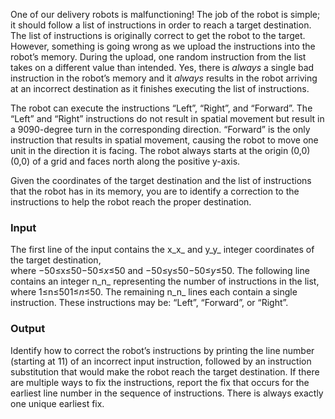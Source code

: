 One of our delivery robots is malfunctioning! The job of the robot is simple; it should follow a list of instructions in order to reach a target destination. The list of instructions is originally correct to get the robot to the target. However, something is going wrong as we upload the instructions into the robot’s memory. During the upload, one random instruction from the list takes on a different value than intended. Yes, there is _always_ a single bad instruction in the robot’s memory and it _always_ results in the robot arriving at an incorrect destination as it finishes executing the list of instructions.

The robot can execute the instructions “Left”, “Right”, and “Forward”. The “Left” and “Right” instructions do not result in spatial movement but result in a 9090-degree turn in the corresponding direction. “Forward” is the only instruction that results in spatial movement, causing the robot to move one unit in the direction it is facing. The robot always starts at the origin (0,0)(0,0) of a grid and faces north along the positive y-axis.

Given the coordinates of the target destination and the list of instructions that the robot has in its memory, you are to identify a correction to the instructions to help the robot reach the proper destination.

### Input

The first line of the input contains the x_x_ and y_y_ integer coordinates of the target destination, where −50≤x≤50−50≤_x_≤50 and −50≤y≤50−50≤_y_≤50. The following line contains an integer n_n_ representing the number of instructions in the list, where 1≤n≤501≤_n_≤50. The remaining n_n_ lines each contain a single instruction. These instructions may be: “Left”, “Forward”, or “Right”.

### Output

Identify how to correct the robot’s instructions by printing the line number (starting at 11) of an incorrect input instruction, followed by an instruction substitution that would make the robot reach the target destination. If there are multiple ways to fix the instructions, report the fix that occurs for the earliest line number in the sequence of instructions. There is always exactly one unique earliest fix.